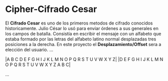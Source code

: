 # Cipher-Cifrado Cesar
El **Cifrado Cesar** es uno de los primeros metodos de cifrado conocidos historicamente. Julio César lo usó para enviar órdenes a sus generales en los campos de batalla. Consistía en escribir el mensaje con un alfabeto que estaba formado por las letras del alfabeto latino normal desplazadas tres posiciones a la derecha. 
En este proyecto el **Desplazamiento/Offset** sera a elección del usuario.
...

|A B C D E F G H I J K L M N O P Q R S T U V W X Y Z|
|D E F G H I J K L M N O P Q R S T U V W X Y Z A B C|

...